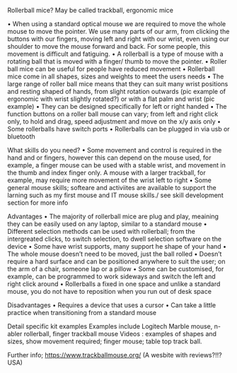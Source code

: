 Rollerball mice? May be called trackball, ergonomic mice

• When using a standard optical mouse we are required to move the whole
mouse to move the pointer. We use many parts of our arm, from clicking
the buttons with our fingers, moving left and right with our wrist, even
using our shoulder to move the mouse forward and back. For some people,
this movement is difficult and fatiguing. • A rollerball is a type of
mouse with a rotating ball that is moved with a finger/ thumb to move
the pointer. • Roller ball mice can be useful for people have reduced
movement • Rollerball mice come in all shapes, sizes and weights to meet
the users needs • The large range of roller ball mice means that they
can suit many wrist positions and resting shaped of hands, from slight
rotation outwards (pic example of ergonomic with wrist slightly
rotated?) or with a flat palm and wrist (pic example) • They can be
designed specifically for left or right handed • The function buttons on
a roller ball mouse can vary; from left and right click only, to hold
and drag, speed adjustment and move on the x/y axis only • Some
rollerballs have switch ports • Rollerballs can be plugged in via usb or
bluetooth

What skills do you need? • Some movement and control is required in the
hand and or fingers, however this can depend on the mouse used, for
example, a finger mouse can be used with a stable wrist, and movement in
the thumb and index finger only. A mouse with a larger trackball, for
example, may require more movement of the wrist left to right • Some
general mouse skills; softeare and activiites are available to support
the larning such as my first mouse and IT mouse skills./ see skill
development section for more info

Advantages • The majority of rollerball mice are plug and play, meaining
they can be easily used on any laptop, similar to a standard mouse •
Different selection methods can be used with rollerball; from the
intergreated clicks, to switch selection, to dwell selection software on
the device • Some have wrist supports, many support he shape of your
hand • The whole mouse doesn’t need to be moved, just the ball rolled •
Doesn’t require a hard surface and can be positioned anywhere to suit
the user; on the arm of a chair, someone lap or a pillow • Some can be
customised, for example, can be programmed to work sideways and switch
the left and right click around • Rollerballs a fixed in one space and
unlike a standard mouse, you do not have to reposition when you run out
of desk space

Disadvantages • Requires a device that uses a cursor • Can take a little
practice when transitioning from a standard mouse

Detail specific kit examples Examples include Logitech Marble mouse,
n-abler rollerball, finger trackball mouse Videos : examples of shapes
and sizes, show movement required; finger mouse; table top track ball.

Further info; https://www.trackballmouse.org/ (A wesbite with
reviews?!!? USA)
